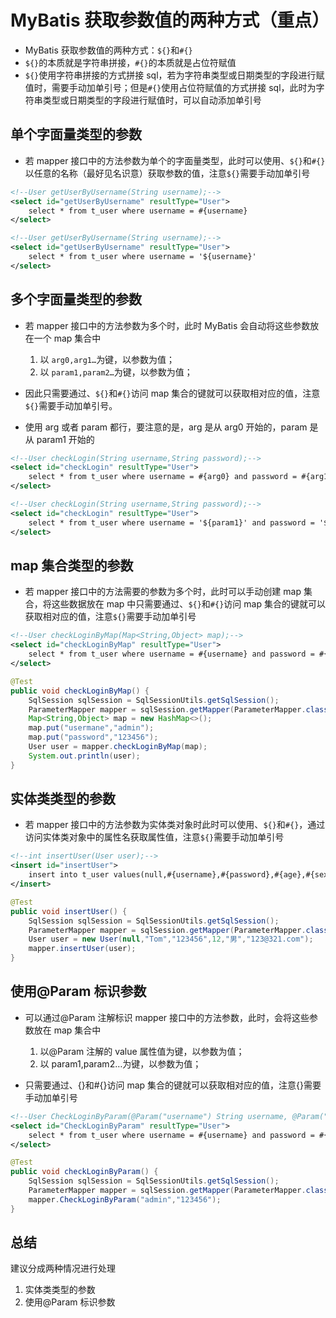 # MyBatis 获取参数值的两种方式（重点）

- MyBatis 获取参数值的两种方式：`${}`和`#{}`
- `${}`的本质就是字符串拼接，`#{}`的本质就是占位符赋值
- `${}`使用字符串拼接的方式拼接 sql，若为字符串类型或日期类型的字段进行赋值时，需要手动加单引号；但是`#{}`使用占位符赋值的方式拼接 sql，此时为字符串类型或日期类型的字段进行赋值时，可以自动添加单引号


## 单个字面量类型的参数

- 若 mapper 接口中的方法参数为单个的字面量类型，此时可以使用、`${}`和`#{}`以任意的名称（最好见名识意）获取参数的值，注意`${}`需要手动加单引号

```xml
<!--User getUserByUsername(String username);-->
<select id="getUserByUsername" resultType="User">
	select * from t_user where username = #{username}
</select>
```

```xml
<!--User getUserByUsername(String username);-->
<select id="getUserByUsername" resultType="User">
	select * from t_user where username = '${username}'
</select>
```

##  多个字面量类型的参数

- 若 mapper 接口中的方法参数为多个时，此时 MyBatis 会自动将这些参数放在一个 map 集合中
    1. 以 `arg0,arg1…`为键，以参数为值；
    2. 以 `param1,param2…`为键，以参数为值；

- 因此只需要通过、`${}`和`#{}`访问 map 集合的键就可以获取相对应的值，注意`${}`需要手动加单引号。
- 使用 arg 或者 param 都行，要注意的是，arg 是从 arg0 开始的，param 是从 param1 开始的


```xml
<!--User checkLogin(String username,String password);-->
<select id="checkLogin" resultType="User">
	select * from t_user where username = #{arg0} and password = #{arg1}
</select>
```

```xml
<!--User checkLogin(String username,String password);-->
<select id="checkLogin" resultType="User">
	select * from t_user where username = '${param1}' and password = '${param2}'
</select>
```

## map 集合类型的参数

- 若 mapper 接口中的方法需要的参数为多个时，此时可以手动创建 map 集合，将这些数据放在 map 中只需要通过、`${}`和`#{}`访问 map 集合的键就可以获取相对应的值，注意`${}`需要手动加单引号

```xml
<!--User checkLoginByMap(Map<String,Object> map);-->
<select id="checkLoginByMap" resultType="User">
	select * from t_user where username = #{username} and password = #{password}
</select>
```

```java
@Test
public void checkLoginByMap() {
	SqlSession sqlSession = SqlSessionUtils.getSqlSession();
	ParameterMapper mapper = sqlSession.getMapper(ParameterMapper.class);
	Map<String,Object> map = new HashMap<>();
	map.put("usermane","admin");
	map.put("password","123456");
	User user = mapper.checkLoginByMap(map);
	System.out.println(user);
}
```

## 实体类类型的参数

- 若 mapper 接口中的方法参数为实体类对象时此时可以使用、`${}`和`#{}`，通过访问实体类对象中的属性名获取属性值，注意`${}`需要手动加单引号

```xml
<!--int insertUser(User user);-->
<insert id="insertUser">
	insert into t_user values(null,#{username},#{password},#{age},#{sex},#{email})
</insert>
```

```java
@Test
public void insertUser() {
	SqlSession sqlSession = SqlSessionUtils.getSqlSession();
	ParameterMapper mapper = sqlSession.getMapper(ParameterMapper.class);
	User user = new User(null,"Tom","123456",12,"男","123@321.com");
	mapper.insertUser(user);
}
```

## 使用@Param 标识参数

- 可以通过@Param 注解标识 mapper 接口中的方法参数，此时，会将这些参数放在 map 集合中

    1. 以@Param 注解的 value 属性值为键，以参数为值；
    2. 以 param1,param2…为键，以参数为值；

- 只需要通过、{}和#{}访问 map 集合的键就可以获取相对应的值，注意{}需要手动加单引号

```xml
<!--User CheckLoginByParam(@Param("username") String username, @Param("password") String password);-->
<select id="CheckLoginByParam" resultType="User">
    select * from t_user where username = #{username} and password = #{password}
</select>
```

```java
@Test
public void checkLoginByParam() {
	SqlSession sqlSession = SqlSessionUtils.getSqlSession();
	ParameterMapper mapper = sqlSession.getMapper(ParameterMapper.class);
	mapper.CheckLoginByParam("admin","123456");
}
```

## 总结
建议分成两种情况进行处理
1. 实体类类型的参数
2. 使用@Param 标识参数

